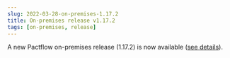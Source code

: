 ```yaml
---
slug: 2022-03-28-on-premises-1.17.2
title: On-premises release v1.17.2
tags: [on-premises, release]
---
```


A new Pactflow on-premises release (1.17.2) is now available ([see details](https://docs.pactflow.io/docs/on-premises/releases/1.17.2)).
